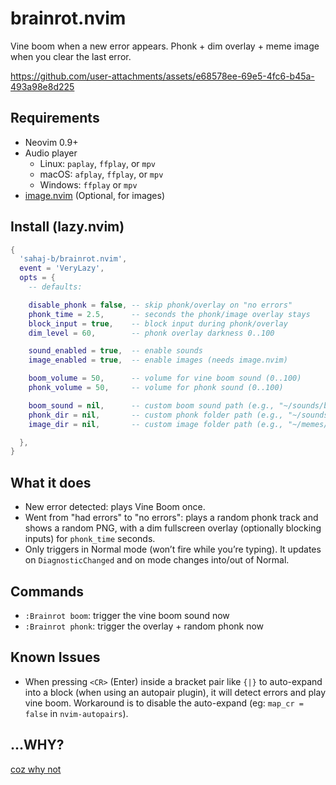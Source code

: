 # brainrot.nvim

Vine boom when a new error appears. Phonk + dim overlay + meme image when you clear the last error.


https://github.com/user-attachments/assets/e68578ee-69e5-4fc6-b45a-493a98e8d225


## Requirements
- Neovim 0.9+
- Audio player
  - Linux: `paplay`, `ffplay`, or `mpv`
  - macOS: `afplay`, `ffplay`, or `mpv`
  - Windows: `ffplay` or `mpv`
- [image.nvim](https://github.com/3rd/image.nvim) (Optional, for images)

## Install (lazy.nvim)
```lua
{
  'sahaj-b/brainrot.nvim',
  event = 'VeryLazy',
  opts = {
    -- defaults:

    disable_phonk = false, -- skip phonk/overlay on "no errors"
    phonk_time = 2.5,      -- seconds the phonk/image overlay stays
    block_input = true,    -- block input during phonk/overlay
    dim_level = 60,        -- phonk overlay darkness 0..100

    sound_enabled = true,  -- enable sounds
    image_enabled = true,  -- enable images (needs image.nvim)

    boom_volume = 50,      -- volume for vine boom sound (0..100)
    phonk_volume = 50,     -- volume for phonk sound (0..100)

    boom_sound = nil,      -- custom boom sound path (e.g., "~/sounds/boom.ogg")
    phonk_dir = nil,       -- custom phonk folder path (e.g., "~/sounds/phonks")
    image_dir = nil,       -- custom image folder path (e.g., "~/memes/images")

  },
}
```

## What it does
- New error detected: plays Vine Boom once.
- Went from "had errors" to "no errors": plays a random phonk track and shows a random PNG, with a dim fullscreen overlay (optionally blocking inputs) for `phonk_time` seconds.
- Only triggers in Normal mode (won’t fire while you’re typing). It updates on `DiagnosticChanged` and on mode changes into/out of Normal.

## Commands
- `:Brainrot boom`: trigger the vine boom sound now
- `:Brainrot phonk`: trigger the overlay + random phonk now

## Known Issues
- When pressing `<CR>` (Enter) inside a bracket pair like `{|}` to auto-expand into a block (when using an autopair plugin), it will detect errors and play vine boom. Workaround is to disable the auto-expand (eg: `map_cr = false` in `nvim-autopairs`).

## ...WHY?
[coz why not](https://x.com/sahaj__b/status/1981749009350811966)
